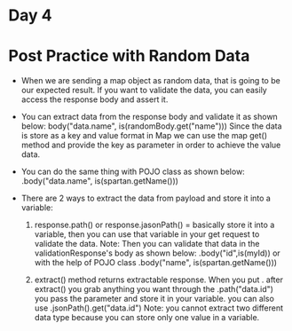 # Day 4

# Post Practice with Random Data

- When we are sending a map object as random data, that is going to be our expected result.
  If you want to validate the data, you can easily access the response body and assert it.
  
- You can extract data from the response body and validate it as shown below:
  body("data.name", is(randomBody.get("name"))) Since the data is store as a key and value
  format in Map we can use the map get() method and provide the key as parameter in order to
  achieve the value data.
  
- You can do the same thing with POJO class as shown below:
  .body("data.name", is(spartan.getName()))  
  
- There are 2 ways to extract the data from payload and store it into a variable:

  1. response.path() or response.jasonPath() = basically store it into a variable, then you
     can use that variable in your get request to validate the data. 
     Note: Then you can validate that data in the validationResponse's body as shown below:
     .body("id",is(myId)) or with the help of POJO class .body("name", is(spartan.getName()))
     
  2. extract() method returns extractable response. When you put . after extract() you grab
     anything you want through the .path("data.id") you pass the parameter and store it in your variable.
     you can also use .jsonPath().get("data.id")
     Note: you cannot extract two different data type because you can store only one value
     in a variable.
     